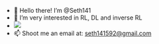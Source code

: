 - 👋 Hello there! I’m @Seth141
- 👀 I’m very interested in RL, DL and inverse RL
- ![](1.gif)
- 📫 Shoot me an email at: seth141592@gmail.com



<!---
Seth141/Seth141 is a ✨ special ✨ repository because its `README.md` (this file) appears on your GitHub profile.
You can click the Preview link to take a look at your changes.
--->
